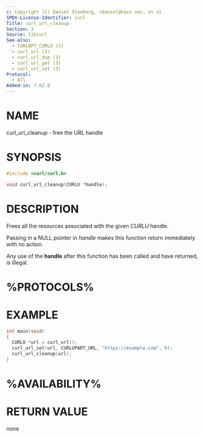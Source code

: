```yaml
---
c: Copyright (C) Daniel Stenberg, <daniel@haxx.se>, et al.
SPDX-License-Identifier: curl
Title: curl_url_cleanup
Section: 3
Source: libcurl
See-also:
  - CURLOPT_CURLU (3)
  - curl_url (3)
  - curl_url_dup (3)
  - curl_url_get (3)
  - curl_url_set (3)
Protocol:
  - All
Added-in: 7.62.0
---
```


# NAME

curl_url_cleanup - free the URL handle

# SYNOPSIS

~~~c
#include <curl/curl.h>

void curl_url_cleanup(CURLU *handle);
~~~

# DESCRIPTION

Frees all the resources associated with the given *CURLU* handle.

Passing in a NULL pointer in *handle* makes this function return
immediately with no action.

Any use of the **handle** after this function has been called and have
returned, is illegal.

# %PROTOCOLS%

# EXAMPLE

~~~c
int main(void)
{
  CURLU *url = curl_url();
  curl_url_set(url, CURLUPART_URL, "https://example.com", 0);
  curl_url_cleanup(url);
}
~~~

# %AVAILABILITY%

# RETURN VALUE

none
